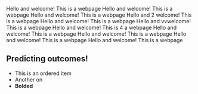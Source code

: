 Hello and welcome! This is a webpage Hello and welcome! This is a webpage  Hello and welcome! This is a webpage  Hello and 2 welcome! This is a webpage   Hello and welcome! This is a webpage Hello and    vvwelcome! This is a webpage  Hello and welcome! This is 4 a webpage Hello and welcome! This is a webpage Hello and welcome! This is a webpage Hello and welcome! This is a webpage Hello and welcome! This is a webpage 


## Predicting outcomes!
* This is an ordered item
* Another on 
* **Bolded**